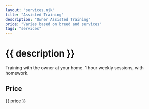 ```yaml
---
layout: "services.njk"
title: "Assisted Training"
description: "Owner Assisted Training"
price: "Varies based on breed and services"
tags: "services"
---
```


# {{ description }}

Training with the owner at your home. 1 hour weekly sessions, with homework.

## Price

{{ price }}
